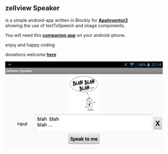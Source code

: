 ## zellview Speaker

is a simple android-app written in Blockly for **[AppInventor2](http://ai2.appinventor.mit.edu)**<br>
showing the use of textToSpeech and image components.

You will need this **[companion app](https://play.google.com/store/apps/details?id=edu.mit.appinventor.aicompanion3&hl=de)** on your android-phone.

enjoy and happy coding

donations welcome **[here](https://www.paypal.com/cgi-bin/webscr?cmd=_s-xclick&hosted_button_id=Z3HWZPMEKBVVU&source=url)**

![](Rsrc/zellviewSpeaker1.jpg)

